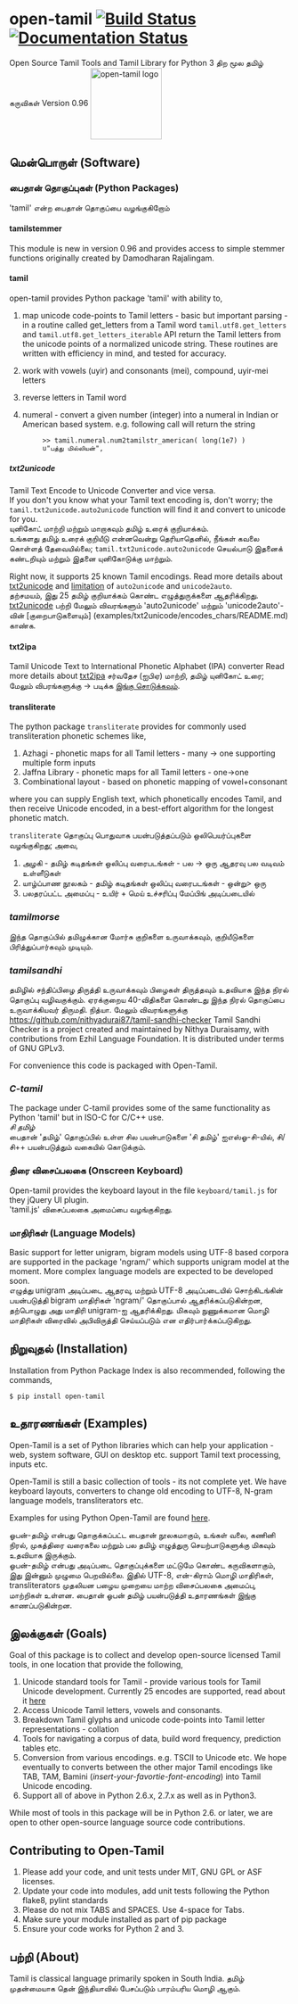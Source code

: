open-tamil [![Build Status](https://travis-ci.org/Ezhil-Language-Foundation/open-tamil.png)](https://travis-ci.org/Ezhil-Language-Foundation/open-tamil) [![Documentation Status](https://readthedocs.org/projects/open-tamil/badge/)](http://open-tamil.readthedocs.org/en/latest/)
====================

Open Source Tamil Tools and Tamil Library for Python 3
திற மூல தமிழ் கருவிகள்
Version 0.96
<img src="./open-tamil-logo.jpg" alt="open-tamil logo" align="center" width="128" height="128"/>
## மென்பொருள் (Software)

### பைதான் தொகுப்புகள் (Python  Packages)

'tamil' என்ற பைதான் தொகுப்பை வழங்குகிறோம்

#### tamilstemmer

This module is new in version 0.96 and provides access to simple stemmer functions
originally created by Damodharan Rajalingam.

#### tamil
open-tamil provides Python package 'tamil' with ability to,

1. map unicode code-points to Tamil letters - basic but important parsing - in a routine called get_letters from a Tamil word
   `tamil.utf8.get_letters` and `tamil.utf8.get_letters_iterable` API return the Tamil letters from the unicode points of a normalized unicode string.
   These routines are written with efficiency in mind, and tested for accuracy.

2. work with vowels (uyir) and consonants (mei), compound, uyir-mei letters
3. reverse letters in Tamil word
4. numeral - convert a given number (integer) into a numeral in Indian or American based system.
   e.g. following call will return the string
   ```
        >> tamil.numeral.num2tamilstr_american( long(1e7) )
        u"பத்து மில்லியன்",
   ```

##### txt2unicode
Tamil Text Encode to Unicode Converter and vice versa.        
If you don't you know what your Tamil text encoding is, don't worry; the `tamil.txt2unicode.auto2unicode` function will find it and convert to unicode for you.           
யுனிகோட் மாற்றி மற்றும் மாறாகவும் தமிழ் உரைக் குறியாக்கம்.          
உங்களது தமிழ் உரைக் குறியீடு என்னவென்று தெரியாதெனில், நீங்கள் கவலை கொள்ளத் தேவையில்லை; `tamil.txt2unicode.auto2unicode` செயல்பாடு இதனைக் கண்டறியும் மற்றும் இதனை யுனிகோடுக்கு மாற்றும்.

Right now, it supports 25 known Tamil encodings. Read more details about [txt2unicode](tamil/txt2unicode/README.md) and [limitation](examples/txt2unicode/encodes_chars/README.md) of `auto2unicode` and `unicode2auto`.        
தற்சமயம், இது 25 தமிழ் குறியாக்கம் கொண்ட எழுத்துருக்களை ஆதரிக்கிறது. [txt2unicode](tamil/txt2unicode/README.md) பற்றி மேலும் விவரங்களும் 'auto2unicode' மற்றும் 'unicode2auto'-வின் [குறைபாடுகளையும்] (examples/txt2unicode/encodes_chars/README.md) காண்க.

#### txt2ipa
Tamil Unicode Text to International Phonetic Alphabet (IPA) converter
Read more details about [txt2ipa](tamil/txt2ipa/README.md)
சர்வதேச (ஐபிஏ) மாற்றி, தமிழ் யுனிகோட் உரை; மேலும் விபரங்களுக்கு -> படிக்க [இங்கு சொடுக்கவும்](tamil/txt2ipa/README.md).

#### transliterate
The python package `transliterate` provides for commonly used transliteration
phonetic schemes like,

1. Azhagi - phonetic maps for all Tamil letters - many -> one supporting multiple form inputs
2. Jaffna Library - phonetic maps for all Tamil letters - one->one
3. Combinational layout - based on phonetic mapping of vowel+consonant

where you can supply English text, which phonetically encodes Tamil, and then receive Unicode encoded, in a best-effort algorithm for the longest phonetic match.

`transliterate` தொகுப்பு பொதுவாக பயன்படுத்தப்படும் ஒலிபெயர்ப்புகளை வழங்குகிறது; அவை,
1. அழகி - தமிழ் கடிதங்கள் ஒலிப்பு வரைபடங்கள் - பல -> ஒரு ஆதரவு பல வடிவம் உள்ளீடுகள்
2. யாழ்ப்பாண நூலகம் - தமிழ் கடிதங்கள் ஒலிப்பு வரைபடங்கள் - ஒன்று> ஒரு
3. பலதரப்பட்ட அமைப்பு - உயிர் + மெய் உச்சரிப்பு மேப்பிங் அடிப்படையில்

### *tamilmorse*
இந்த தொகுப்பில் தமிழுக்கான மோர்சு குறிகளை உருவாக்கவும், குறியீடுகளை
பிரித்துப்பார்கவும் முடியும்.

### *tamilsandhi*
தமிழில் சந்திப்பிழை திருத்தி உருவாக்கவும் பிழைகள் திருத்தவும் உதவியாக
இந்த நிரல் தொகுப்பு வழிவகுக்கும். ஏரக்குறைய 40-விதிகளை கொண்டது இந்த
 நிரல் தொகுப்பை உருவாக்கியவர் திருமதி. நித்யா. மேலும் விவரங்களுக்கு https://github.com/nithyadurai87/tamil-sandhi-checker
Tamil Sandhi Checker is a project created and maintained by Nithya Duraisamy,
with contributions from Ezhil Language Foundation. It is distributed under
terms of GNU GPLv3.

For convenience this code is packaged with Open-Tamil.

### *C-tamil*
The package under C-tamil provides some of the same functionality as Python 'tamil' but in ISO-C for C/C++ use.    
*சி தமிழ்*       
பைதான் 'தமிழ்' தொகுப்பில் உள்ள சில பயன்பாடுகளை 'சி தமிழ்' ஐஎஸ்ஓ-சி-யில், சி/சி++ பயன்படுத்தும் வகையில் கொடுக்கும்.

### திரை விசைப்பலகை (Onscreen Keyboard)
Open-tamil provides the keyboard layout in the file `keyboard/tamil.js` for they jQuery UI plugin.     
'tamil.js' விசைப்பலகை அமைப்பை வழங்குகிறது.     

### மாதிரிகள் (Language Models)
Basic support for letter unigram, bigram models using UTF-8 based corpora are supported in the package 'ngram/'
which supports unigram model at the moment. More complex language models are expected to be developed soon.          
எழுத்து unigram அடிப்படை ஆதரவு, மற்றும் UTF-8 அடிப்படையில் சொற்கிடங்கின் பயன்படுத்தி bigram மாதிரிகள் 'ngram/' தொகுப்பால் ஆதரிக்கப்படுகின்றன, தற்பொழுது அது மாதிரி unigram-ஐ ஆதரிக்கிறது. மிகவும் நுணுக்கமான மொழி மாதிரிகள் விரைவில் அபிவிருத்தி செய்யப்படும் என எதிர்பார்க்கப்படுகிறது.

## நிறுவுதல் (Installation)

Installation from Python Package Index is also recommended, following the commands,
```
$ pip install open-tamil
```

## உதாரணங்கள் (Examples)

Open-Tamil is a set of Python libraries which can help your application - web, system software, GUI on desktop etc. support Tamil text processing, inputs etc.

Open-Tamil is still a basic collection of tools - its not complete yet. We have keyboard layouts, converters to change old encoding to UTF-8, N-gram language models, transliterators etc.

Examples for using Python Open-Tamil are found [here](tests/).

ஓபன்-தமிழ் என்பது தொகுக்கப்பட்ட பைதான் நூலகமாகும், உங்கள் வலை, கணினி நிரல், முகத்திரை வரைகலை மற்றும் பல தமிழ் எழுத்துரு செயற்பாடுகளுக்கு மிகவும் உதவியாக இருக்கும்.       
ஓபன்-தமிழ் என்பது அடிப்படை தொகுப்புக்களை மட்டுமே கொண்ட கருவிகளாகும், இது இன்னும் முழுமை பெறவில்லை. இதில் UTF-8, என்-கிராம் மொழி மாதிரிகள், transliterators முதலியன பழைய முறையை மாற்ற விசைப்பலகை அமைப்பு, மாற்றிகள் உள்ளன. பைதான் ஓபன் தமிழ் பயன்படுத்தி உதாரணங்கள் [இங்கு](tests/) காணப்படுகின்றன.

## இலக்குகள் (Goals)

Goal of this package is to collect and develop open-source licensed Tamil tools, in one location that provide the following,

1. Unicode standard tools for Tamil - provide various tools for Tamil Unicode development. Currently 25 encodes are supported, read about it [here](tamil/txt2unicode/README.md)
2. Access Unicode Tamil letters, vowels and consonants.
3. Breakdown Tamil glyphs and unicode code-points into Tamil letter representations - collation
4. Tools for navigating a corpus of data, build word frequency, prediction tables etc.
5. Conversion from various encodings. e.g. TSCII to Unicode etc. We hope eventually to converts between the other major Tamil encodings like TAB, TAM, Bamini (*insert-your-favortie-font-encoding*) into Tamil Unicode encoding.
6. Support all of above in Python 2.6.x, 2.7.x as well as in Python3.

While most of tools in this package will be in Python 2.6. or later, we are open to other open-source language source code contributions.

## Contributing to Open-Tamil

1. Please add your code, and unit tests under MIT, GNU GPL or ASF licenses.
2. Update your code into modules, add unit tests following the Python flake8, pylint standards
3. Please do not mix TABS and SPACES. Use 4-space for Tabs.
4. Make sure your module installed as part of pip package
5. Ensure your code works for Python 2 and 3.

## பற்றி (About)

Tamil is classical language primarily spoken in South India.
தமிழ் முதன்மையாக தென் இந்தியாவில் பேசப்படும் பாரம்பரிய மொழி ஆகும்.
